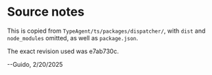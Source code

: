 # Source notes

This is copied from `TypeAgent/ts/packages/dispatcher/`,
with `dist` and `node_modules` omitted, as well as `package.json`.

The exact revision used was e7ab730c.

--Guido, 2/20/2025
